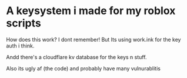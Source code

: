 # A keysystem i made for my roblox scripts

How does this work? I dont remember! But Its using work.ink for the key auth i think.

Andd there's a cloudflare kv database for the keys n stuff.

Also its ugly af (the code) and probably have many vulnurablitis

